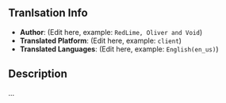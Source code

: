 ## Tranlsation Info
- **Author**: (Edit here, example: `RedLime, Oliver and Void`)
- **Translated Platform**: (Edit here, example: `client`)
- **Translated Languages**: (Edit here, example: `English(en_us)`)

## Description
...
